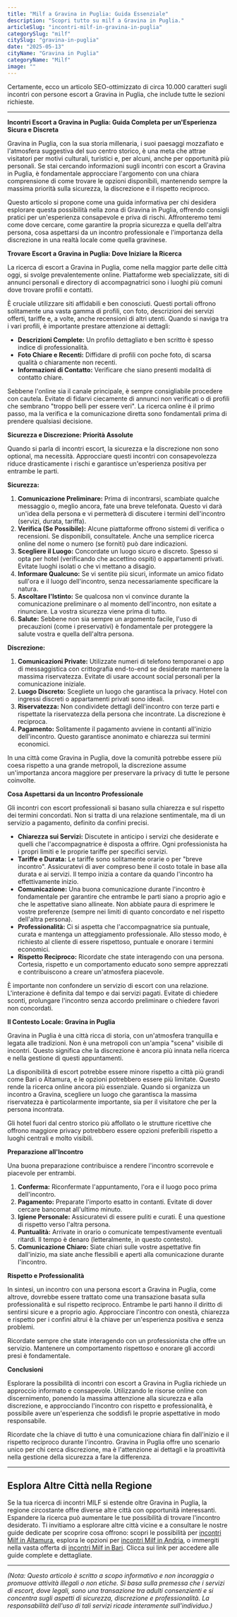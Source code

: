 ```yaml
---
title: "Milf a Gravina in Puglia: Guida Essenziale"
description: "Scopri tutto su milf a Gravina in Puglia."
articleSlug: "incontri-milf-in-gravina-in-puglia" 
categorySlug: "milf"
citySlug: "gravina-in-puglia"
date: "2025-05-13"
cityName: "Gravina in Puglia"
categoryName: "Milf"
image: ""
---
```


Certamente, ecco un articolo SEO-ottimizzato di circa 10.000 caratteri sugli incontri con persone escort a Gravina in Puglia, che include tutte le sezioni richieste.

---

**Incontri Escort a Gravina in Puglia: Guida Completa per un'Esperienza Sicura e Discreta**

Gravina in Puglia, con la sua storia millenaria, i suoi paesaggi mozzafiato e l'atmosfera suggestiva del suo centro storico, è una meta che attrae visitatori per motivi culturali, turistici e, per alcuni, anche per opportunità più personali. Se stai cercando informazioni sugli incontri con escort a Gravina in Puglia, è fondamentale approcciare l'argomento con una chiara comprensione di come trovare le opzioni disponibili, mantenendo sempre la massima priorità sulla sicurezza, la discrezione e il rispetto reciproco.

Questo articolo si propone come una guida informativa per chi desidera esplorare questa possibilità nella zona di Gravina in Puglia, offrendo consigli pratici per un'esperienza consapevole e priva di rischi. Affronteremo temi come dove cercare, come garantire la propria sicurezza e quella dell'altra persona, cosa aspettarsi da un incontro professionale e l'importanza della discrezione in una realtà locale come quella gravinese.

**Trovare Escort a Gravina in Puglia: Dove Iniziare la Ricerca**

La ricerca di escort a Gravina in Puglia, come nella maggior parte delle città oggi, si svolge prevalentemente online. Piattaforme web specializzate, siti di annunci personali e directory di accompagnatrici sono i luoghi più comuni dove trovare profili e contatti.

È cruciale utilizzare siti affidabili e ben conosciuti. Questi portali offrono solitamente una vasta gamma di profili, con foto, descrizioni dei servizi offerti, tariffe e, a volte, anche recensioni di altri utenti. Quando si naviga tra i vari profili, è importante prestare attenzione ai dettagli:

*   **Descrizioni Complete:** Un profilo dettagliato e ben scritto è spesso indice di professionalità.
*   **Foto Chiare e Recenti:** Diffidare di profili con poche foto, di scarsa qualità o chiaramente non recenti.
*   **Informazioni di Contatto:** Verificare che siano presenti modalità di contatto chiare.

Sebbene l'online sia il canale principale, è sempre consigliabile procedere con cautela. Evitate di fidarvi ciecamente di annunci non verificati o di profili che sembrano "troppo belli per essere veri". La ricerca online è il primo passo, ma la verifica e la comunicazione diretta sono fondamentali prima di prendere qualsiasi decisione.

**Sicurezza e Discrezione: Priorità Assolute**

Quando si parla di incontri escort, la sicurezza e la discrezione non sono optional, ma necessità. Approcciare questi incontri con consapevolezza riduce drasticamente i rischi e garantisce un'esperienza positiva per entrambe le parti.

**Sicurezza:**

1.  **Comunicazione Preliminare:** Prima di incontrarsi, scambiate qualche messaggio o, meglio ancora, fate una breve telefonata. Questo vi darà un'idea della persona e vi permetterà di discutere i termini dell'incontro (servizi, durata, tariffa).
2.  **Verifica (Se Possibile):** Alcune piattaforme offrono sistemi di verifica o recensioni. Se disponibili, consultatele. Anche una semplice ricerca online del nome o numero (se forniti) può dare indicazioni.
3.  **Scegliere il Luogo:** Concordate un luogo sicuro e discreto. Spesso si opta per hotel (verificando che accettino ospiti) o appartamenti privati. Evitate luoghi isolati o che vi mettano a disagio.
4.  **Informare Qualcuno:** Se vi sentite più sicuri, informate un amico fidato sull'ora e il luogo dell'incontro, senza necessariamente specificare la natura.
5.  **Ascoltare l'Istinto:** Se qualcosa non vi convince durante la comunicazione preliminare o al momento dell'incontro, non esitate a rinunciare. La vostra sicurezza viene prima di tutto.
6.  **Salute:** Sebbene non sia sempre un argomento facile, l'uso di precauzioni (come i preservativi) è fondamentale per proteggere la salute vostra e quella dell'altra persona.

**Discrezione:**

1.  **Comunicazioni Private:** Utilizzate numeri di telefono temporanei o app di messaggistica con crittografia end-to-end se desiderate mantenere la massima riservatezza. Evitate di usare account social personali per la comunicazione iniziale.
2.  **Luogo Discreto:** Scegliete un luogo che garantisca la privacy. Hotel con ingressi discreti o appartamenti privati sono ideali.
3.  **Riservatezza:** Non condividete dettagli dell'incontro con terze parti e rispettate la riservatezza della persona che incontrate. La discrezione è reciproca.
4.  **Pagamento:** Solitamente il pagamento avviene in contanti all'inizio dell'incontro. Questo garantisce anonimato e chiarezza sui termini economici.

In una città come Gravina in Puglia, dove la comunità potrebbe essere più coesa rispetto a una grande metropoli, la discrezione assume un'importanza ancora maggiore per preservare la privacy di tutte le persone coinvolte.

**Cosa Aspettarsi da un Incontro Professionale**

Gli incontri con escort professionali si basano sulla chiarezza e sul rispetto dei termini concordati. Non si tratta di una relazione sentimentale, ma di un servizio a pagamento, definito da confini precisi.

*   **Chiarezza sui Servizi:** Discutete in anticipo i servizi che desiderate e quelli che l'accompagnatrice è disposta a offrire. Ogni professionista ha i propri limiti e le proprie tariffe per specifici servizi.
*   **Tariffe e Durata:** Le tariffe sono solitamente orarie o per "breve incontro". Assicuratevi di aver compreso bene il costo totale in base alla durata e ai servizi. Il tempo inizia a contare da quando l'incontro ha effettivamente inizio.
*   **Comunicazione:** Una buona comunicazione durante l'incontro è fondamentale per garantire che entrambe le parti siano a proprio agio e che le aspettative siano allineate. Non abbiate paura di esprimere le vostre preferenze (sempre nei limiti di quanto concordato e nel rispetto dell'altra persona).
*   **Professionalità:** Ci si aspetta che l'accompagnatrice sia puntuale, curata e mantenga un atteggiamento professionale. Allo stesso modo, è richiesto al cliente di essere rispettoso, puntuale e onorare i termini economici.
*   **Rispetto Reciproco:** Ricordate che state interagendo con una persona. Cortesia, rispetto e un comportamento educato sono sempre apprezzati e contribuiscono a creare un'atmosfera piacevole.

È importante non confondere un servizio di escort con una relazione. L'interazione è definita dal tempo e dai servizi pagati. Evitate di chiedere sconti, prolungare l'incontro senza accordo preliminare o chiedere favori non concordati.

**Il Contesto Locale: Gravina in Puglia**

Gravina in Puglia è una città ricca di storia, con un'atmosfera tranquilla e legata alle tradizioni. Non è una metropoli con un'ampia "scena" visibile di incontri. Questo significa che la discrezione è ancora più innata nella ricerca e nella gestione di questi appuntamenti.

La disponibilità di escort potrebbe essere minore rispetto a città più grandi come Bari o Altamura, e le opzioni potrebbero essere più limitate. Questo rende la ricerca online ancora più essenziale. Quando si organizza un incontro a Gravina, scegliere un luogo che garantisca la massima riservatezza è particolarmente importante, sia per il visitatore che per la persona incontrata.

Gli hotel fuori dal centro storico più affollato o le strutture ricettive che offrono maggiore privacy potrebbero essere opzioni preferibili rispetto a luoghi centrali e molto visibili.

**Preparazione all'Incontro**

Una buona preparazione contribuisce a rendere l'incontro scorrevole e piacevole per entrambi.

1.  **Conferma:** Riconfermate l'appuntamento, l'ora e il luogo poco prima dell'incontro.
2.  **Pagamento:** Preparate l'importo esatto in contanti. Evitate di dover cercare bancomat all'ultimo minuto.
3.  **Igiene Personale:** Assicuratevi di essere puliti e curati. È una questione di rispetto verso l'altra persona.
4.  **Puntualità:** Arrivate in orario o comunicate tempestivamente eventuali ritardi. Il tempo è denaro (letteralmente, in questo contesto).
5.  **Comunicazione Chiaro:** Siate chiari sulle vostre aspettative fin dall'inizio, ma siate anche flessibili e aperti alla comunicazione durante l'incontro.

**Rispetto e Professionalità**

In sintesi, un incontro con una persona escort a Gravina in Puglia, come altrove, dovrebbe essere trattato come una transazione basata sulla professionalità e sul rispetto reciproco. Entrambe le parti hanno il diritto di sentirsi sicure e a proprio agio. Approcciare l'incontro con onestà, chiarezza e rispetto per i confini altrui è la chiave per un'esperienza positiva e senza problemi.

Ricordate sempre che state interagendo con un professionista che offre un servizio. Mantenere un comportamento rispettoso e onorare gli accordi presi è fondamentale.

**Conclusioni**

Esplorare la possibilità di incontri con escort a Gravina in Puglia richiede un approccio informato e consapevole. Utilizzando le risorse online con discernimento, ponendo la massima attenzione alla sicurezza e alla discrezione, e approcciando l'incontro con rispetto e professionalità, è possibile avere un'esperienza che soddisfi le proprie aspettative in modo responsabile.

Ricordate che la chiave di tutto è una comunicazione chiara fin dall'inizio e il rispetto reciproco durante l'incontro. Gravina in Puglia offre uno scenario unico per chi cerca discrezione, ma è l'attenzione ai dettagli e la proattività nella gestione della sicurezza a fare la differenza.

---

## Esplora Altre Città nella Regione

Se la tua ricerca di incontri MILF si estende oltre Gravina in Puglia, la regione circostante offre diverse altre città con opportunità interessanti. Espandere la ricerca può aumentare le tue possibilità di trovare l'incontro desiderato. Ti invitiamo a esplorare altre città vicine e a consultare le nostre guide dedicate per scoprire cosa offrono: scopri le possibilità per [incontri Milf in Altamura](/altamura/milf/incontri-milf-in-altamura), esplora le opzioni per [incontri Milf in Andria](/andria/milf/incontri-milf-in-andria), o immergiti nella vasta offerta di [incontri Milf in Bari](/bari/milf/incontri-milf-in-bari). Clicca sui link per accedere alle guide complete e dettagliate.

---

*(Nota: Questo articolo è scritto a scopo informativo e non incoraggia o promuove attività illegali o non etiche. Si basa sulla premessa che i servizi di escort, dove legali, sono una transazione tra adulti consenzienti e si concentra sugli aspetti di sicurezza, discrezione e professionalità. La responsabilità dell'uso di tali servizi ricade interamente sull'individuo.)*
